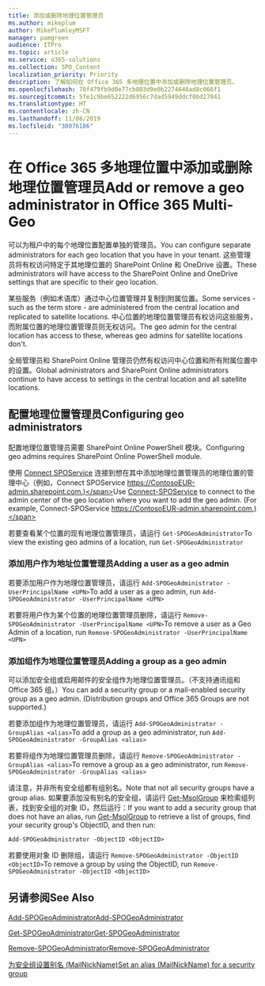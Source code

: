 ```yaml
---
title: 添加或删除地理位置管理员
ms.author: mikeplum
author: MikePlumleyMSFT
manager: pamgreen
audience: ITPro
ms.topic: article
ms.service: o365-solutions
ms.collection: SPO_Content
localization_priority: Priority
description: 了解如何在 Office 365 多地理位置中添加或删除地理位置管理员。
ms.openlocfilehash: 70f479fb9d0e77cb803d9e0b2274646ad8c066f1
ms.sourcegitcommit: 5fe1c9be652222d6956c7dad5949ddcf0bd27041
ms.translationtype: HT
ms.contentlocale: zh-CN
ms.lasthandoff: 11/08/2019
ms.locfileid: "38076186"
---
```

# <a name="add-or-remove-a-geo-administrator-in-office-365-multi-geo"></a><span data-ttu-id="76f0d-103">在 Office 365 多地理位置中添加或删除地理位置管理员</span><span class="sxs-lookup"><span data-stu-id="76f0d-103">Add or remove a geo administrator in Office 365 Multi-Geo</span></span>

<span data-ttu-id="76f0d-104">可以为租户中的每个地理位置配置单独的管理员。</span><span class="sxs-lookup"><span data-stu-id="76f0d-104">You can configure separate administrators for each geo location that you have in your tenant.</span></span> <span data-ttu-id="76f0d-105">这些管理员将有权访问特定于其地理位置的 SharePoint Online 和 OneDrive 设置。</span><span class="sxs-lookup"><span data-stu-id="76f0d-105">These administrators will have access to the SharePoint Online and OneDrive settings that are specific to their geo location.</span></span>

<span data-ttu-id="76f0d-106">某些服务（例如术语库）通过中心位置管理并复制到附属位置。</span><span class="sxs-lookup"><span data-stu-id="76f0d-106">Some services - such as the term store - are administered from the central location and replicated to satellite locations.</span></span> <span data-ttu-id="76f0d-107">中心位置的地理位置管理员有权访问这些服务，而附属位置的地理位置管理员则无权访问。</span><span class="sxs-lookup"><span data-stu-id="76f0d-107">The geo admin for the central location has access to these, whereas geo admins for satellite locations don't.</span></span>

<span data-ttu-id="76f0d-108">全局管理员和 SharePoint Online 管理员仍然有权访问中心位置和所有附属位置中的设置。</span><span class="sxs-lookup"><span data-stu-id="76f0d-108">Global administrators and SharePoint Online administrators continue to have access to settings in the central location and all satellite locations.</span></span>

## <a name="configuring-geo-administrators"></a><span data-ttu-id="76f0d-109">配置地理位置管理员</span><span class="sxs-lookup"><span data-stu-id="76f0d-109">Configuring geo administrators</span></span>

<span data-ttu-id="76f0d-110">配置地理位置管理员需要 SharePoint Online PowerShell 模块。</span><span class="sxs-lookup"><span data-stu-id="76f0d-110">Configuring geo admins requires SharePoint Online PowerShell module.</span></span>

<span data-ttu-id="76f0d-111">使用 [Connect SPOService](https://docs.microsoft.com/powershell/module/sharepoint-online/Connect-SPOService) 连接到想在其中添加地理位置管理员的地理位置的管理中心（例如，Connect SPOService  https://ContosoEUR-admin.sharepoint.com.)</span><span class="sxs-lookup"><span data-stu-id="76f0d-111">Use [Connect-SPOService](https://docs.microsoft.com/powershell/module/sharepoint-online/Connect-SPOService) to connect to the admin center of the geo location where you want to add the geo admin. (For example, Connect-SPOService  https://ContosoEUR-admin.sharepoint.com.)</span></span>

<span data-ttu-id="76f0d-112">若要查看某个位置的现有地理位置管理员，请运行 `Get-SPOGeoAdministrator`</span><span class="sxs-lookup"><span data-stu-id="76f0d-112">To view the existing geo admins of a location, run `Get-SPOGeoAdministrator`</span></span>

### <a name="adding-a-user-as-a-geo-admin"></a><span data-ttu-id="76f0d-113">添加用户作为地址位置管理员</span><span class="sxs-lookup"><span data-stu-id="76f0d-113">Adding a user as a geo admin</span></span>

<span data-ttu-id="76f0d-114">若要添加用户作为地理位置管理员，请运行 `Add-SPOGeoAdministrator -UserPrincipalName <UPN>`</span><span class="sxs-lookup"><span data-stu-id="76f0d-114">To add a user as a geo admin, run `Add-SPOGeoAdministrator -UserPrincipalName <UPN>`</span></span>

<span data-ttu-id="76f0d-115">若要将用户作为某个位置的地理位置管理员删除，请运行  `Remove-SPOGeoAdministrator -UserPrincipalName <UPN>`</span><span class="sxs-lookup"><span data-stu-id="76f0d-115">To remove a user as a Geo Admin of a location, run  `Remove-SPOGeoAdministrator -UserPrincipalName <UPN>`</span></span>

### <a name="adding-a-group-as-a-geo-admin"></a><span data-ttu-id="76f0d-116">添加组作为地理位置管理员</span><span class="sxs-lookup"><span data-stu-id="76f0d-116">Adding a group as a geo admin</span></span>

<span data-ttu-id="76f0d-117">可以添加安全组或启用邮件的安全组作为地理位置管理员。（不支持通讯组和 Office 365 组。）</span><span class="sxs-lookup"><span data-stu-id="76f0d-117">You can add a security group or a mail-enabled security group as a geo admin. (Distribution groups and Office 365 Groups are not supported.)</span></span>

<span data-ttu-id="76f0d-118">若要添加组作为地理位置管理员，请运行 `Add-SPOGeoAdministrator -GroupAlias <alias>`</span><span class="sxs-lookup"><span data-stu-id="76f0d-118">To add a group as a geo administrator, run `Add-SPOGeoAdministrator -GroupAlias <alias>`</span></span>

<span data-ttu-id="76f0d-119">若要将组作为地理位置管理员删除，请运行 `Remove-SPOGeoAdministrator -GroupAlias <alias>`</span><span class="sxs-lookup"><span data-stu-id="76f0d-119">To remove a group as a geo administrator, run `Remove-SPOGeoAdministrator -GroupAlias <alias>`</span></span>

<span data-ttu-id="76f0d-120">请注意，并非所有安全组都有组别名。</span><span class="sxs-lookup"><span data-stu-id="76f0d-120">Note that not all security groups have a group alias.</span></span> <span data-ttu-id="76f0d-121">如果要添加没有别名的安全组，请运行 [Get-MsolGroup](https://docs.microsoft.com/powershell/module/msonline/get-msolgroup) 来检索组列表，找到安全组的对象 ID，然后运行：</span><span class="sxs-lookup"><span data-stu-id="76f0d-121">If you want to add a security group that does not have an alias, run [Get-MsolGroup](https://docs.microsoft.com/powershell/module/msonline/get-msolgroup) to retrieve a list of groups, find your security group's ObjectID, and then run:</span></span>

`Add-SPOGeoAdministrator -ObjectID <ObjectID>`

<span data-ttu-id="76f0d-122">若要使用对象 ID 删除组，请运行 `Remove-SPOGeoAdministrator -ObjectID <ObjectID>`</span><span class="sxs-lookup"><span data-stu-id="76f0d-122">To remove a group by using the ObjectID, run `Remove-SPOGeoAdministrator -ObjectID <ObjectID>`</span></span>

## <a name="see-also"></a><span data-ttu-id="76f0d-123">另请参阅</span><span class="sxs-lookup"><span data-stu-id="76f0d-123">See Also</span></span>

[<span data-ttu-id="76f0d-124">Add-SPOGeoAdministrator</span><span class="sxs-lookup"><span data-stu-id="76f0d-124">Add-SPOGeoAdministrator</span></span>](https://docs.microsoft.com/powershell/module/sharepoint-online/add-spogeoadministrator)

[<span data-ttu-id="76f0d-125">Get-SPOGeoAdministrator</span><span class="sxs-lookup"><span data-stu-id="76f0d-125">Get-SPOGeoAdministrator</span></span>](https://docs.microsoft.com/powershell/module/sharepoint-online/get-spogeoadministrator)

[<span data-ttu-id="76f0d-126">Remove-SPOGeoAdministrator</span><span class="sxs-lookup"><span data-stu-id="76f0d-126">Remove-SPOGeoAdministrator</span></span>](https://docs.microsoft.com/powershell/module/sharepoint-online/remove-spogeoadministrator)

[<span data-ttu-id="76f0d-127">为安全组设置别名 (MailNickName)</span><span class="sxs-lookup"><span data-stu-id="76f0d-127">Set an alias (MailNickName) for a security group</span></span>](https://docs.microsoft.com/powershell/module/azuread/set-azureadgroup)